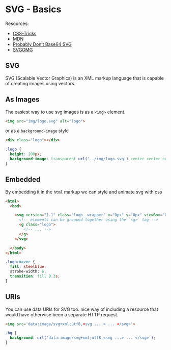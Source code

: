 # SVG - Basics

Resources:
- [CSS-Tricks](https://css-tricks.com/using-svg/)
- [MDN](https://developer.mozilla.org/en-US/docs/Web/SVG)
- [Probably Don’t Base64 SVG](https://css-tricks.com/probably-dont-base64-svg/)
- [SVGOMG](http://jakearchibald.github.io/svgomg/)

## SVG
SVG (Scalable Vector Graphics) is an XML markup language that is capable of creating images using vectors.


## As Images
The easiest way to use svg images is as a `<img>` element.

```html
<img src="img/logo.svg" alt="logo">
```

or as a `background-image` style
```html
<div class="logo"></div>
```
```css
.logo {
  height: 200px;
  background-image: transparent url('../img/logo.svg') center center no-repeat;
}
```

## Embedded
By embedding it in the `html` markup we can style and animate svg with css

```html
<html>
  <bod>

    <svg version="1.1" class="logo__wrapper" x="0px" y="0px" viewBox="0 0 208 208"xml:space="preserve">
      <!-- elements can be grouped together using the `<g>` tag -->
      <g class="logo">
        <!-- ... -->
      </g>
    </svg>

  </body>
</html>
```
```css
.logo:hover {
  fill: steelblue;
  stroke-width: 6;
  transition: fill 0.3s;
}
```

## URIs
You can use data URIs for SVG too. nice way of including a resource that would have otherwise been a separate HTTP request.

```html
<img src='data:image/svg+xml;utf8,<svg ... > ... </svg>'>
```
```css
.bg {
  background: url('data:image/svg+xml;utf8,<svg ...> ... </svg>');
}
```

